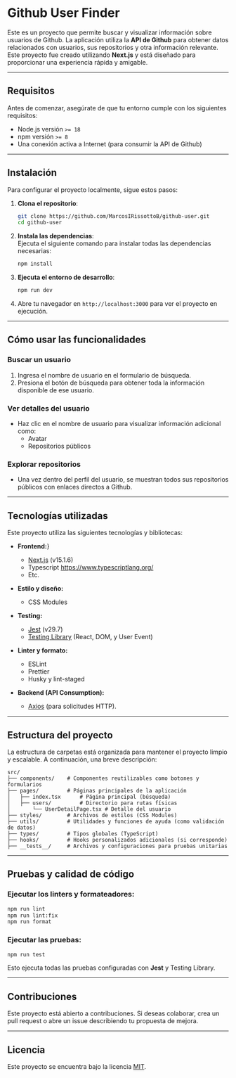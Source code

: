 # Github User Finder

Este es un proyecto que permite buscar y visualizar información sobre usuarios de Github. La aplicación utiliza la **API de Github** para obtener datos relacionados con usuarios, sus repositorios y otra información relevante. Este proyecto fue creado utilizando **Next.js** y está diseñado para proporcionar una experiencia rápida y amigable.

---

## **Requisitos**

Antes de comenzar, asegúrate de que tu entorno cumple con los siguientes requisitos:

- Node.js versión `>= 18`
- npm versión `>= 8`
- Una conexión activa a Internet (para consumir la API de Github)

---

## **Instalación**

Para configurar el proyecto localmente, sigue estos pasos:

1. **Clona el repositorio**:
   ```bash
   git clone https://github.com/MarcosIRissottoB/github-user.git
   cd github-user
   ```

2. **Instala las dependencias**:  
   Ejecuta el siguiente comando para instalar todas las dependencias necesarias:
   ```bash
   npm install
   ```

3. **Ejecuta el entorno de desarrollo**:
   ```bash
   npm run dev
   ```

4. Abre tu navegador en `http://localhost:3000` para ver el proyecto en ejecución.

---

## **Cómo usar las funcionalidades**

### **Buscar un usuario**
1. Ingresa el nombre de usuario en el formulario de búsqueda.
2. Presiona el botón de búsqueda para obtener toda la información disponible de ese usuario.

### **Ver detalles del usuario**
- Haz clic en el nombre de usuario para visualizar información adicional como:
    - Avatar
    - Repositorios públicos

### **Explorar repositorios**
- Una vez dentro del perfil del usuario, se muestran todos sus repositorios públicos con enlaces directos a Github.

---

## **Tecnologías utilizadas**

Este proyecto utiliza las siguientes tecnologías y bibliotecas:

- **Frontend:**}
    - [Next.js](https://nextjs.org/) (v15.1.6)
    - Typescript https://www.typescriptlang.org/
    - Etc.
- **Estilo y diseño:**
    - CSS Modules

- **Testing:**
    - [Jest](https://jestjs.io/) (v29.7)
    - [Testing Library](https://testing-library.com/) (React, DOM, y User Event)

- **Linter y formato:**
    - ESLint
    - Prettier
    - Husky y lint-staged

- **Backend (API Consumption):**
    - [Axios](https://axios-http.com/) (para solicitudes HTTP).

---

## **Estructura del proyecto**

La estructura de carpetas está organizada para mantener el proyecto limpio y escalable. A continuación, una breve descripción:

```plaintext
src/
├── components/    # Componentes reutilizables como botones y formularios
├── pages/         # Páginas principales de la aplicación
│   ├── index.tsx      # Página principal (búsqueda)
│   ├── users/         # Directorio para rutas físicas
│       └── UserDetailPage.tsx # Detalle del usuario
├── styles/        # Archivos de estilos (CSS Modules)
├── utils/         # Utilidades y funciones de ayuda (como validación de datos)
├── types/         # Tipos globales (TypeScript)
├── hooks/         # Hooks personalizados adicionales (si corresponde)
├── __tests__/     # Archivos y configuraciones para pruebas unitarias
```

---

## **Pruebas y calidad de código**

### Ejecutar los linters y formateadores:
```bash
npm run lint
npm run lint:fix
npm run format
```

### Ejecutar las pruebas:
```bash
npm run test
```
Esto ejecuta todas las pruebas configuradas con **Jest** y Testing Library.

---

## **Contribuciones**

Este proyecto está abierto a contribuciones. Si deseas colaborar, crea un pull request o abre un issue describiendo tu propuesta de mejora.

---

## **Licencia**

Este proyecto se encuentra bajo la licencia [MIT](https://opensource.org/licenses/MIT). 